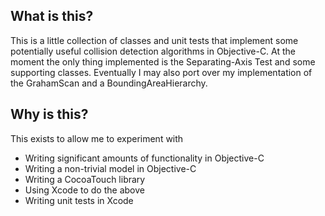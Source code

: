 What is this?
-------------
This is a little collection of classes and unit tests that implement some potentially useful collision detection algorithms in Objective-C. At the moment the only thing implemented is the Separating-Axis Test and some supporting classes. Eventually I may also port over my implementation of the GrahamScan and a BoundingAreaHierarchy.

Why is this?
------------
This exists to allow me to experiment with
* Writing significant amounts of functionality in Objective-C
* Writing a non-trivial model in Objective-C
* Writing a CocoaTouch library
* Using Xcode to do the above
* Writing unit tests in Xcode
